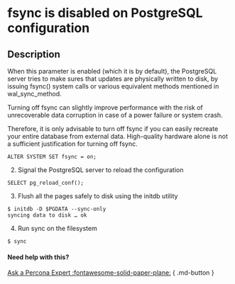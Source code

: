 # fsync is disabled on PostgreSQL configuration

## Description
When this parameter is enabled (which it is by default), the PostgreSQL server tries to make sures that updates are physically written to disk, by issuing fsync() system calls or various equivalent methods mentioned in wal_sync_method. 


Turning off fsync can slightly improve performance with the risk of unrecoverable data corruption in case of a power failure or system crash. 

Therefore, it is only advisable to turn off fsync if you can easily recreate your entire database from external data.
High-quality hardware alone is not a sufficient justification for turning off fsync.

```
ALTER SYSTEM SET fsync = on;
```

2. Signal the PostgreSQL server to reload the configuration
```
SELECT pg_reload_conf();
```

3. Flush all the pages safely to disk using the initdb utility
```
$ initdb -D $PGDATA --sync-only
syncing data to disk … ok
```

4. Run sync on the filesystem
```
$ sync
```
 
#### Need help with this?

[Ask a Percona Expert :fontawesome-solid-paper-plane:](https://www.percona.com/about-percona/contact) { .md-button }